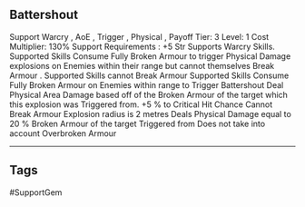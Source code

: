 ## Battershout
Support
Warcry , AoE , Trigger , Physical , Payoff
Tier: 3
Level: 1
Cost Multiplier: 130%
Support Requirements : +5 Str
Supports Warcry Skills. Supported Skills Consume Fully Broken Armour to trigger Physical Damage explosions on Enemies within their range but cannot themselves Break Armour .
Supported Skills cannot Break Armour
Supported Skills Consume Fully Broken Armour on Enemies within range to Trigger Battershout
Deal Physical Area Damage based off of the Broken Armour of the target which this explosion was Triggered from.
+5 % to Critical Hit Chance
Cannot Break Armour
Explosion radius is 2 metres
Deals Physical Damage equal to 20 % Broken Armour of the target Triggered from Does not take into account Overbroken Armour

---
## Tags
#SupportGem
